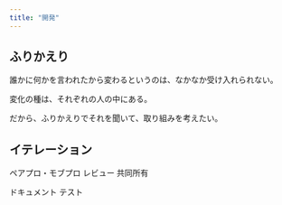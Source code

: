 ```yaml
---
title: "開発"
---
```


## ふりかえり

誰かに何かを言われたから変わるというのは、なかなか受け入れられない。

変化の種は、それぞれの人の中にある。

だから、ふりかえりでそれを聞いて、取り組みを考えたい。


## イテレーション


ペアプロ・モブプロ
レビュー
共同所有

ドキュメント
テスト
